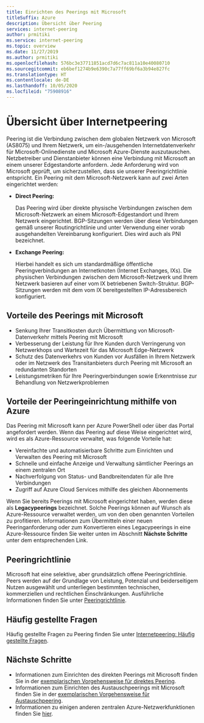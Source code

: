 ```yaml
---
title: Einrichten des Peerings mit Microsoft
titleSuffix: Azure
description: Übersicht über Peering
services: internet-peering
author: prmitiki
ms.service: internet-peering
ms.topic: overview
ms.date: 11/27/2019
ms.author: prmitiki
ms.openlocfilehash: 576bc3e37711851acd7d6c7ac811a10e40080710
ms.sourcegitcommit: eb6bef1274b9e6390c7a77ff69bf6a3b94e827fc
ms.translationtype: HT
ms.contentlocale: de-DE
ms.lasthandoff: 10/05/2020
ms.locfileid: "75908916"
---
```

# <a name="internet-peering-overview"></a>Übersicht über Internetpeering

Peering ist die Verbindung zwischen dem globalen Netzwerk von Microsoft (AS8075) und Ihrem Netzwerk, um ein-/ausgehenden Internetdatenverkehr für Microsoft-Onlinedienste und Microsoft Azure-Dienste auszutauschen. Netzbetreiber und Dienstanbieter können eine Verbindung mit Microsoft an einem unserer Edgestandorte anfordern. Jede Anforderung wird von Microsoft geprüft, um sicherzustellen, dass sie unserer Peeringrichtlinie entspricht. Ein Peering mit dem Microsoft-Netzwerk kann auf zwei Arten eingerichtet werden:

* **Direct Peering:**

    Das Peering wird über direkte physische Verbindungen zwischen dem Microsoft-Netzwerk an einem Microsoft-Edgestandort und Ihrem Netzwerk eingerichtet. BGP-Sitzungen werden über diese Verbindungen gemäß unserer Routingrichtlinie und unter Verwendung einer vorab ausgehandelten Vereinbarung konfiguriert. Dies wird auch als PNI bezeichnet.

* **Exchange Peering:**

    Hierbei handelt es sich um standardmäßige öffentliche Peeringverbindungen an Internetknoten (Internet Exchanges, IXs). Die physischen Verbindungen zwischen dem Microsoft-Netzwerk und Ihrem Netzwerk basieren auf einer vom IX betriebenen Switch-Struktur. BGP-Sitzungen werden mit dem vom IX bereitgestellten IP-Adressbereich konfiguriert.

## <a name="benefits-of-peering-with-microsoft"></a>Vorteile des Peerings mit Microsoft
* Senkung Ihrer Transitkosten durch Übermittlung von Microsoft-Datenverkehr mittels Peering mit Microsoft
* Verbesserung der Leistung für Ihre Kunden durch Verringerung von Netzwerkhops und Wartezeit für das Microsoft Edge-Netzwerk
* Schutz des Datenverkehrs von Kunden vor Ausfällen in Ihrem Netzwerk oder im Netzwerk des Transitanbieters durch Peering mit Microsoft an redundanten Standorten
* Leistungsmetriken für Ihre Peeringverbindungen sowie Erkenntnisse zur Behandlung von Netzwerkproblemen

## <a name="benefits-of-using-azure-to-set-up-peering"></a>Vorteile der Peeringeinrichtung mithilfe von Azure

Das Peering mit Microsoft kann per Azure PowerShell oder über das Portal angefordert werden. Wenn das Peering auf diese Weise eingerichtet wird, wird es als Azure-Ressource verwaltet, was folgende Vorteile hat:
* Vereinfachte und automatisierbare Schritte zum Einrichten und Verwalten des Peering mit Microsoft
* Schnelle und einfache Anzeige und Verwaltung sämtlicher Peerings an einem zentralen Ort
* Nachverfolgung von Status- und Bandbreitendaten für alle Ihre Verbindungen
* Zugriff auf Azure Cloud Services mithilfe des gleichen Abonnements

Wenn Sie bereits Peerings mit Microsoft eingerichtet haben, werden diese als **Legacypeerings** bezeichnet. Solche Peerings können auf Wunsch als Azure-Ressource verwaltet werden, um von den oben genannten Vorteilen zu profitieren. Informationen zum Übermitteln einer neuen Peeringanforderung oder zum Konvertieren eines Legacypeerings in eine Azure-Ressource finden Sie weiter unten im Abschnitt **Nächste Schritte** unter dem entsprechenden Link.

## <a name="peering-policy"></a>Peeringrichtlinie
Microsoft hat eine selektive, aber grundsätzlich offene Peeringrichtlinie. Peers werden auf der Grundlage von Leistung, Potenzial und beiderseitigem Nutzen ausgewählt und unterliegen bestimmten technischen, kommerziellen und rechtlichen Einschränkungen. Ausführliche Informationen finden Sie unter [Peeringrichtlinie](policy.md).

## <a name="faq"></a>Häufig gestellte Fragen
Häufig gestellte Fragen zu Peering finden Sie unter [Internetpeering: Häufig gestellte Fragen](faqs.md).

## <a name="next-steps"></a>Nächste Schritte

* Informationen zum Einrichten des direkten Peerings mit Microsoft finden Sie in der [exemplarischen Vorgehensweise für direktes Peering](walkthrough-direct-all.md).
* Informationen zum Einrichten des Austauschpeerings mit Microsoft finden Sie in der [exemplarischen Vorgehensweise für Austauschpeering](walkthrough-exchange-all.md).
* Informationen zu einigen anderen zentralen Azure-Netzwerkfunktionen finden Sie [hier](https://docs.microsoft.com/azure/networking/networking-overview).
